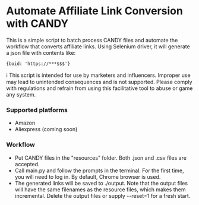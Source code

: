# Automate Affiliate Link Conversion with CANDY

This is a simple script to batch process CANDY files and automate the workflow that converts affiliate links. Using Selenium driver, it will generate a json file with contents like:
```
{boid: 'https://***$$$'}
```

ℹ️ This script is intended for use by marketers and influencers. Improper use may lead to unintended consequences and is not supported. Please comply with regulations and refrain from using this facilitative tool to abuse or game any system.

### Supported platforms
- Amazon
- Aliexpress (coming soon)

### Workflow
- Put CANDY files in the "resources" folder. Both .json and .csv files are accepted.
- Call main.py and follow the prompts in the terminal. For the first time, you will need to log in. By default, Chrome browser is used.
- The generated links will be saved to ./output. Note that the output files will have the same filenames as the resource files, which makes them incremental. Delete the output files or supply --reset=1 for a fresh start. 
